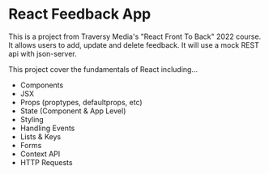 # React Feedback App

This is a project from Traversy Media's "React Front To Back" 2022 course. It allows users to add, update and delete feedback. It will use a mock REST api with json-server.  

This project cover the fundamentals of React including...

* Components  
* JSX  
* Props (proptypes, defaultprops, etc)  
* State (Component & App Level)  
* Styling  
* Handling Events  
* Lists & Keys  
* Forms  
* Context API  
* HTTP Requests  